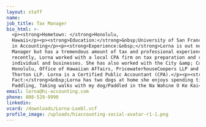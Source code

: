 ```yaml
---
layout: staff
name:
job_title: Tax Manager
bio_html: >-
  <p><strong>Hometown: </strong>Honolulu,
  Hawaii</p><p><strong>Education:</strong>&nbsp;University of San Francisco, BA
  in Accounting</p><p><strong>Experience:&nbsp;</strong>Lorna is out newest Tax
  Manager but has a tremendous amount of tax and professional experience. Most
  recently, Lorna worked with a local CPA firm on tax preparation and review for
  individual and businesses. She has also worked with the City &amp; County of
  Honolulu, Office of Hawaiian Affairs, PricewaterhouseCoopers LLP and Grant
  Thorton LLP. Lorna is a Certified Public Accountant (CPA).</p><p><strong>Fun
  Fact:</strong>&nbsp;Lorna has two dogs at home she enjoys spending time with.
  Paddling, Taking walks with my dog/Paddled in the Na Wahine O Ke Kai</p>
email: lorna@hi-accounting.com
phone: 808-529-9990
linkedin:
vcard: /downloads/Lorna-Loebl.vcf
profile_image: /uploads/hiaccounting-social-avatar-r1-1.png
---
```

